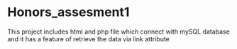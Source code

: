 # Honors_assesment1
This project includes html and php file which connect with mySQL database and it has a feature of retrieve the data via link attribute
